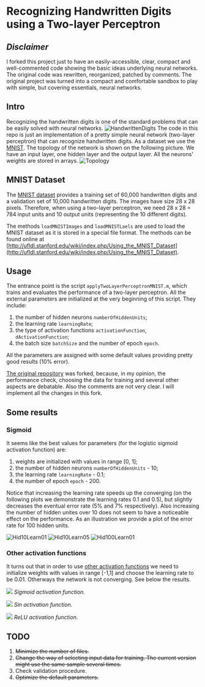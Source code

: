 # Recognizing Handwritten Digits using a Two-layer Perceptron

## *Disclaimer* 
I forked this project just to have an easily-accessible, clear, compact and well-commented code showing the basic ideas underlying neural networks. The original code was rewritten, reorganized, patched by comments. The original project was turned into a compact and comfortable sandbox to play with simple, but covering essentials, neural networks.

## Intro

Recognizing the handwritten digits is one of the standard problems that can be easily solved with neural networks. 
![HandwrittenDigits](pictures/handwritten_digits.jpg)
The code in this repo is just an implementation of a pretty simple neural network (two-layer perceptron) that can recognize handwritten digits. As a dataset we use the [MNIST](http://yann.lecun.com/exdb/mnist/). The topology of the network is shown on the following picture. We have an input layer, one hidden layer and the output layer. All the neurons' weights are stored in arrays. ![Topology](pictures/Two-layer-Perceptron.png)

## MNIST Dataset

The [MNIST dataset](http://yann.lecun.com/exdb/mnist/) provides a training set of 60,000 handwritten digits and a validation set of 10,000 handwritten digits. The images have size 28 x 28 pixels. Therefore, when using a two-layer perceptron, we need 28 x 28 = 784 input units and 10 output units (representing the 10 different digits).

The methods `loadMNISTImages` and `loadMNISTLaels` are used to load the MNIST dataset as it is stored in a special file format. The methods can be found online at [http://ufldl.stanford.edu/wiki/index.php/Using_the_MNIST_Dataset](http://ufldl.stanford.edu/wiki/index.php/Using_the_MNIST_Dataset).

## Usage

The entrance point is the script `applyTwoLayerPerceptronMNIST.m`, which trains and evaluates the performance of a two-layer perceptron. All the external parameters are initialized at the very beginning of this script. They include:

1. the number of hidden neurons `numberOfHiddenUnits`;
2. the learning rate `learningRate`;
3. the type of activation functions `activationFunction`, `dActivationFunction`;
4. the batch size `batchSize` and the number of epoch `epoch`.

All the parameters are assigned with some default values providing pretty good results (10% error).

[The original repository](https://github.com/davidstutz/matlab-mnist-two-layer-perceptron) was forked, because, in my opinion, the performance check, choosing the data for training and several other aspects are debatable. Also the comments are not very clear. I will implement all the changes in this fork.

## Some results

### Sigmoid

It seems like the best values for parameters (for the logistic sigmoid activation function) are:

1. weights are initialized with values in range [0, 1]; 
2. the number of hidden neurons `numberOfHiddenUnits` - 10;
3. the learning rate `learningRate` - 0.1;
3. the number of epoch `epoch` - 200.

Notice that increasing the learning rate speeds up the converging (on the following plots we demonstrate the learning rates 0.1 and 0.5), but slightly decreases the eventual error rate (5% and 7% respectively). Also increasing the number of hidden unites over 10 does not seem to have a noticeable effect on the performance. As an illustration we provide a plot of the error rate for 100 hidden units.

![Hid10Learn01](pictures/Hid10Learn01.jpg)
![Hid10Learn05](pictures/Hid10Learn05.jpg)
![Hid100Learn01](pictures/Hid100Learn01.jpg)

### Other activation functions

It turns out that in order to use [other activation functions](https://en.wikipedia.org/wiki/Activation_function) we need to initialize weights with values in range [-1,1] and choose the learning rate to be 0.01. Otherways the network is not converging. See below the results.

![](pictures/Sigmoid.jpg)
*Sigmoid activation function.*

![](pictures/Sin.jpg)
*Sin activation function.*

![](pictures/relu.jpg)
*ReLU activation function.*

## TODO

1. ~~Minimize the number of files.~~
2. ~~Change the way of selecting input data for training. The current version might use the same sample several times.~~
3. Check validation procedure.
4. ~~Optimize the default parameters.~~
